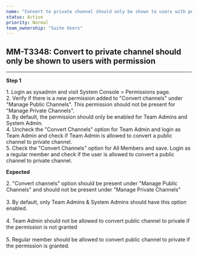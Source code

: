 ```yaml
---
name: "Convert to private channel should only be shown to users with permission"
status: Active
priority: Normal
team_ownership: "Suite Users"
---
```


## MM-T3348: Convert to private channel should only be shown to users with permission

---

**Step 1**

1\. Login as sysadmin and visit System Console > Permissions page.\
2\. Verify if there is a new permission added to "Convert channels" under "Manage Public Channels". This permission should not be present for "Manage Private Channels".\
3\. By default, the permission should only be enabled for Team Admins and System Admin.\
4\. Uncheck the "Convert Channels" option for Team Admin and login as Team Admin and check if Team Admin is allowed to convert a public channel to private channel.\
5\. Check the "Convert Channels" option for All Members and save. Login as a regular member and check if the user is allowed to convert a public channel to private channel.

**Expected**

2\. "Convert channels" option should be present under "Manage Public Channels" and should not be present under "Manage Private Channels"\
\
3\. By default, only Team Admins & System Admins should have this option enabled.\
\
4\. Team Admin should not be allowed to convert public channel to private if the permission is not granted\
\
5\. Regular member should be allowed to convert public channel to private if the permission is granted. 
